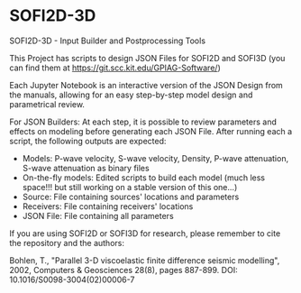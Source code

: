 # SOFI2D-3D
SOFI2D-3D - Input Builder and Postprocessing Tools

This Project has scripts to design JSON Files for SOFI2D and SOFI3D (you can find them at https://git.scc.kit.edu/GPIAG-Software/)

Each Jupyter Notebook is an interactive version of the JSON Design from the manuals, allowing for an easy step-by-step model design and parametrical review.

For JSON Builders:
At each step, it is possible to review parameters and effects on modeling before generating each JSON File.
After running each a script, the following outputs are expected:
- Models: P-wave velocity, S-wave velocity, Density, P-wave attenuation, S-wave attenuation as binary files
- On-the-fly models: Edited scripts to build each model (much less space!!! but still working on a stable version of this one...)
- Source: File containing sources' locations and parameters
- Receivers: File containing receivers' locations
- JSON File: File containing all parameters

If you are using SOFI2D or SOFI3D for research, please remember to cite the repository and the authors:

Bohlen, T., "Parallel 3-D viscoelastic finite difference seismic
modelling", 2002, Computers & Geosciences 28(8), pages 887-899. DOI:
10.1016/S0098-3004(02)00006-7
